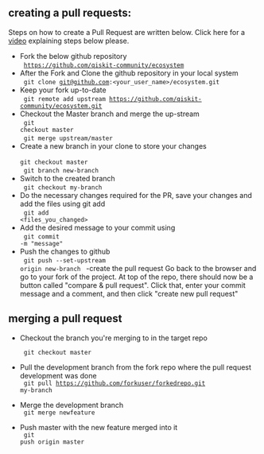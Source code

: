
## creating a pull requests:

Steps on how to create a Pull Request are written below.
Click here for a <a href="https://www.youtube.com/watch?v=c6b6B9oN4Vg">video</a> explaining steps below please.

 - Fork the below github repository  <br/>
      <code> https://github.com/qiskit-community/ecosystem </code>
 - After the Fork and Clone the github repository in your local system  <br />
      <code> git clone git@github.com:<your_user_name>/ecosystem.git </code>
 - Keep your fork up-to-date  <br/>
      <code> git remote add upstream https://github.com/qiskit-community/ecosystem.git </code>
 - Checkout the Master branch and merge the up-stream   <br/>
      <code> git checkout master </code>   <br/>
      <code> git merge upstream/master </code>
 - Create a new branch in your clone to store your changes  <br/>
      <code> git checkout master </code>  <br/>
      <code> git branch new-branch </code>  <br/>
  - Switch to the created branch  <br/>
      <code> git checkout my-branch </code>
  - Do the necessary changes required for the PR, save your changes and add the files using git add  <br/>
      <code> git add <files_you_changed> </code>
  - Add the desired message to your commit using  <br/>
      <code> git commit -m "message" </code>
  - Push the changes to github  <br/>
      <code> git push --set-upstream origin new-branch </code>
  -create the pull request
    Go back to the browser and go to your fork of the project.
    At top of the repo, there should now be a button called "compare & pull request".
    Click that, enter your commit message and a comment, and then click "create new pull request"


  ## merging a pull request

   - Checkout the branch you're merging to in the target repo  <br/>

      <code> git checkout master </code>
  - Pull the development branch from the fork repo where the pull request development was done  <br/>
      <code> git pull https://github.com/forkuser/forkedrepo.git my-branch </code> 
  - Merge the development branch  <br/>
      <code> git merge newfeature </code>
  - Push master with the new feature merged into it  <br/>
      <code> git push origin master  </code> 
